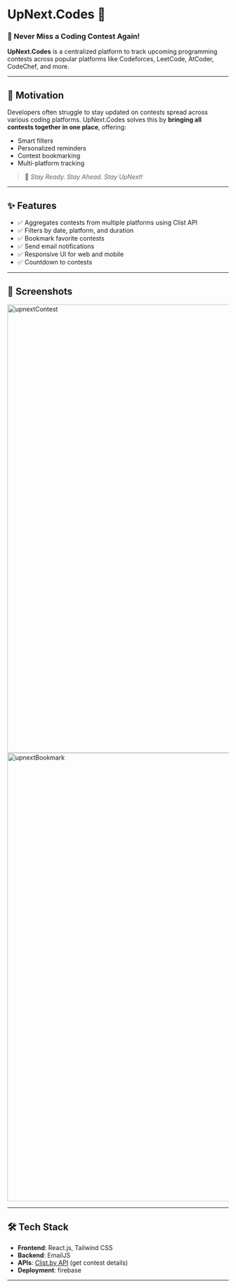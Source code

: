 # UpNext.Codes 🚀

### 📅 Never Miss a Coding Contest Again!

**UpNext.Codes** is a centralized platform to track upcoming programming contests across popular platforms like Codeforces, LeetCode, AtCoder, CodeChef, and more.

---

## 🎯 Motivation

Developers often struggle to stay updated on contests spread across various coding platforms. UpNext.Codes solves this by **bringing all contests together in one place**, offering:

- Smart filters
- Personalized reminders
- Contest bookmarking
- Multi-platform tracking

> 🧠 _Stay Ready. Stay Ahead. Stay UpNext!_

---

## ✨ Features

- ✅ Aggregates contests from multiple platforms using Clist API
- ✅ Filters by date, platform, and duration
- ✅ Bookmark favorite contests
- ✅ Send email notifications
- ✅ Responsive UI for web and mobile
- ✅ Countdown to contests

---

## 📸 Screenshots

<img width="1920" height="1020" alt="upnextContest" src="https://github.com/user-attachments/assets/0ca1ab95-61e7-40ff-847e-a857a6eec1f0" />
<img width="1920" height="1020" alt="upnextBookmark" src="https://github.com/user-attachments/assets/e6b94c1e-fce7-436d-ac49-142be20b9a11" />

---

## 🛠 Tech Stack

- **Frontend**: React.js, Tailwind CSS
- **Backend**: EmailJS
- **APIs**: [Clist.by API](https://clist.by) (get contest details)
- **Deployment**: firebase

---
